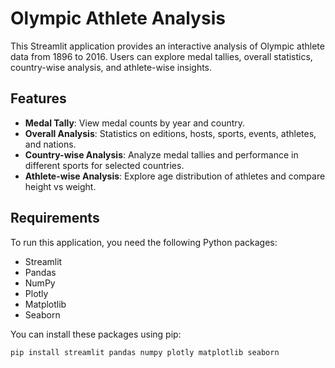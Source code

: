 # Olympic Athlete Analysis

This Streamlit application provides an interactive analysis of Olympic athlete data from 1896 to 2016. Users can explore medal tallies, overall statistics, country-wise analysis, and athlete-wise insights.

## Features

- **Medal Tally**: View medal counts by year and country.
- **Overall Analysis**: Statistics on editions, hosts, sports, events, athletes, and nations.
- **Country-wise Analysis**: Analyze medal tallies and performance in different sports for selected countries.
- **Athlete-wise Analysis**: Explore age distribution of athletes and compare height vs weight.

## Requirements

To run this application, you need the following Python packages:

- Streamlit
- Pandas
- NumPy
- Plotly
- Matplotlib
- Seaborn

You can install these packages using pip:

```bash
pip install streamlit pandas numpy plotly matplotlib seaborn
